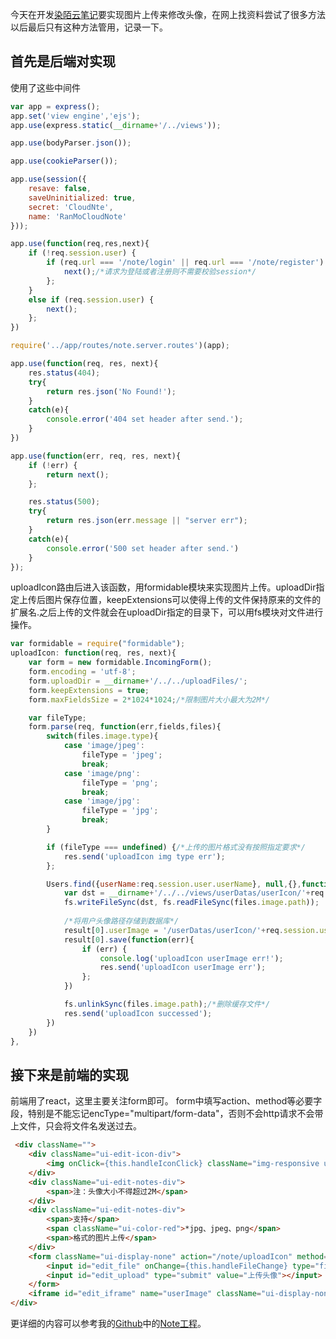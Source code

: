 今天在开发[染陌云笔记](https://github.com/answershuto/Note.git)要实现图片上传来修改头像，在网上找资料尝试了很多方法以后最后只有这种方法管用，记录一下。


## 首先是后端对实现


使用了这些中间件


```javascript
var app = express();
app.set('view engine','ejs');
app.use(express.static(__dirname+'/../views'));

app.use(bodyParser.json());

app.use(cookieParser());

app.use(session({
	resave: false,
	saveUninitialized: true,
	secret: 'CloudNte',
	name: 'RanMoCloudNote'
}));

app.use(function(req,res,next){
	if (!req.session.user) {
		if (req.url === '/note/login' || req.url === '/note/register') {
			next();/*请求为登陆或者注册则不需要校验session*/
		};
	}
	else if (req.session.user) {
		next();
	};
})

require('../app/routes/note.server.routes')(app);

app.use(function(req, res, next){
	res.status(404);
	try{
		return res.json('No Found!');
	}
	catch(e){
		console.error('404 set header after send.');
	}
})

app.use(function(err, req, res, next){
	if (!err) {
		return next();
	};

	res.status(500);
	try{
		return res.json(err.message || "server err");
	}
	catch(e){
		console.error('500 set header after send.')
	}
});
```

uploadIcon路由后进入该函数，用formidable模块来实现图片上传。uploadDir指定上传后图片保存位置，keepExtensions可以使得上传的文件保持原来的文件的扩展名.之后上传的文件就会在uploadDir指定的目录下，可以用fs模块对文件进行操作。


```javascript
var formidable = require("formidable");
uploadIcon: function(req, res, next){
	var form = new formidable.IncomingForm();
	form.encoding = 'utf-8';
	form.uploadDir = __dirname+'/../../uploadFiles/';
	form.keepExtensions = true;
	form.maxFieldsSize = 2*1024*1024;/*限制图片大小最大为2M*/

	var fileType;
	form.parse(req, function(err,fields,files){
		switch(files.image.type){
			case 'image/jpeg':
				fileType = 'jpeg';
				break;
			case 'image/png':
				fileType = 'png';
				break;
			case 'image/jpg':
				fileType = 'jpg';
				break;
		}

		if (fileType === undefined) {/*上传的图片格式没有按照指定要求*/
			res.send('uploadIcon img type err');
		};

		Users.find({userName:req.session.user.userName}, null,{},function(err,result){
			var dst = __dirname+'/../../views/userDatas/userIcon/'+req.session.user.userName+'.'+fileType;
			fs.writeFileSync(dst, fs.readFileSync(files.image.path));
	
			/*将用户头像路径存储到数据库*/
			result[0].userImage = '/userDatas/userIcon/'+req.session.user.userName+'.'+fileType;
			result[0].save(function(err){
				if (err) {
					console.log('uploadIcon userImage err!');
					res.send('uploadIcon userImage err');
				};
			})

			fs.unlinkSync(files.image.path);/*删除缓存文件*/
			res.send('uploadIcon successed');
		})
	})
},
```

## 接下来是前端的实现

前端用了react，这里主要关注form即可。
form中填写action、method等必要字段，特别是不能忘记encType="multipart/form-data"，否则不会http请求不会带上文件，只会将文件名发送过去。

```html
 <div className="">
	<div className="ui-edit-icon-div">
		<img onClick={this.handleIconClick} className="img-responsive ui-edit-icon img-circle" src={this.state.userInformation.userImage+'?'+Math.random() || "../../image/defaultHeadPortrait.png"}></img>
	</div>
	<div className="ui-edit-notes-div">
		<span>注：头像大小不得超过2M</span>
	</div>
	<div className="ui-edit-notes-div">
		<span>支持</span>
		<span className="ui-color-red">*jpg、jpeg、png</span>
		<span>格式的图片上传</span>
	</div>
	<form className="ui-display-none" action="/note/uploadIcon" method="post" encType="multipart/form-data" target="userImage">
		<input id="edit_file" onChange={this.handleFileChange} type="file" accept="image/*" name="image"></input>
		<input id="edit_upload" type="submit" value="上传头像"></input>
	</form>
	<iframe id="edit_iframe" name="userImage" className="ui-display-none"></iframe>
</div>
```



更详细的内容可以参考我的[Github](https://github.com/answershuto)中的[Note工程](https://github.com/answershuto/Note)。

